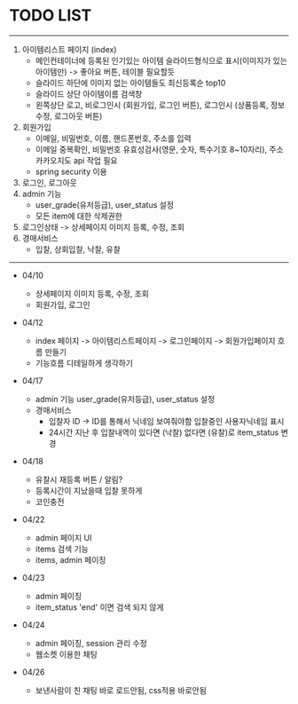 

# TODO LIST

---
1. 아이템리스트 페이지 (index)
   - 메인컨테이너에 등록된 인기있는 아이템 슬라이드형식으로 표시(이미지가 있는 아이템만) -> 좋아요 버튼, 테이블 필요할듯
   - 슬라이드 하단에 이미지 없는 아이템들도 최신등록순 top10
   - 슬라이드 상단 아이템이름 검색창
   - 왼쪽상단 로고, 비로그인시 (회원가입, 로그인 버튼), 로그인시 (상품등록, 정보수정, 로그아웃 버튼)
2. 회원가입
   - 이메일, 비밀번호, 이름, 핸드폰번호, 주소를 입력
   - 이메일 중복확인, 비밀번호 유효성검사(영문, 숫자, 특수기호 8~10자리), 주소 카카오지도 api 작업 필요
   - spring security 이용
3. 로그인, 로그아웃
4. admin 기능
    - user_grade(유저등급), user_status 설정
    - 모든 item에 대한 삭제권한
5. 로그인상태 -> 상세페이지 이미지 등록, 수정, 조회
6. 경매서비스 
    - 입찰, 상회입찰, 낙찰, 유찰
---

- 04/10
    + 상세페이지 이미지 등록, 수정, 조회
    + 회원가입, 로그인
- 04/12
    + index 페이지 -> 아이템리스트페이지 -> 로그인페이지 -> 회원가입페이지 흐름 만들기
    + 기능흐름 디테일하게 생각하기

- 04/17
    + admin 기능 user_grade(유저등급), user_status 설정
    + 경매서비스
      + 입찰자 ID -> ID를 통해서 닉네임 보여줘야함 입찰중인 사용자닉네임 표시
      + 24시간 지난 후 입찰내역이 있다면 (낙찰) 없다면 (유찰)로 item_status 변경

- 04/18
    + 유찰시 재등록 버튼 / 알림?
    + 등록시간이 지났을때 입찰 못하게
    + 코인충전
      
- 04/22
    + admin 페이지 UI
    + items 검색 기능
    + items, admin 페이징

- 04/23
    + admin 페이징
    + item_status 'end' 이면 검색 되지 않게

- 04/24
    + admin 페이징, session 관리 수정
    + 웹소켓 이용한 채팅
  
- 04/26
    + 보낸사람이 친 채팅 바로 로드안됨, css적용 바로안됨
